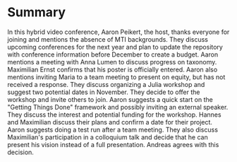 # Summary

In this hybrid video conference, Aaron Peikert, the host, thanks everyone for joining and mentions the absence of MTI backgrounds. They discuss upcoming conferences for the next year and plan to update the repository with conference information before December to create a budget. Aaron mentions a meeting with Anna Lumen to discuss progress on taxonomy. Maximilian Ernst confirms that his poster is officially entered. Aaron also mentions inviting Maria to a team meeting to present on equity, but has not received a response. They discuss organizing a Julia workshop and suggest two potential dates in November. They decide to offer the workshop and invite others to join. Aaron suggests a quick start on the "Getting Things Done" framework and possibly inviting an external speaker. They discuss the interest and potential funding for the workshop. Hannes and Maximilian discuss their plans and confirm a date for their project. Aaron suggests doing a test run after a team meeting. They also discuss Maximilian's participation in a colloquium talk and decide that he can present his vision instead of a full presentation. Andreas agrees with this decision.